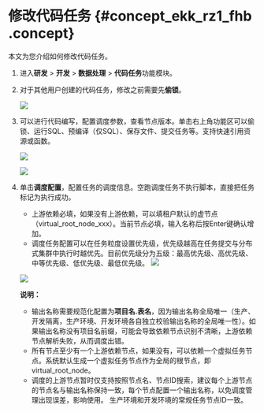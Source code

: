 # 修改代码任务 {#concept_ekk_rz1_fhb .concept}

本文为您介绍如何修改代码任务。

1.  进入**研发** \> **开发** \> **数据处理** \> **代码任务**功能模块。
2.  对于其他用户创建的代码任务，修改之前需要先**偷锁**。

    ![](http://static-aliyun-doc.oss-cn-hangzhou.aliyuncs.com/assets/img/149548/155599116841510_zh-CN.png)

3.  可以进行代码编写，配置调度参数，查看节点版本。单击右上角功能区可以偷锁、运行SQL、预编译（仅SQL）、保存文件、提交任务等。支持快速引用资源或函数。

    ![](http://static-aliyun-doc.oss-cn-hangzhou.aliyuncs.com/assets/img/149548/155599116841511_zh-CN.png)

    ![](http://static-aliyun-doc.oss-cn-hangzhou.aliyuncs.com/assets/img/149548/155599116841512_zh-CN.png)

4.  单击**调度配置**，配置任务的调度信息。空跑调度任务不执行脚本，直接把任务标记为执行成功。

    -   上游依赖必填，如果没有上游依赖，可以填租户默认的虚节点（virtual\_root\_node\_xxx）。当前节点必填，输入名称后按Enter键确认增加。
    -   调度任务配置可以在任务粒度设置优先级，优先级越高在任务提交与分布式集群中执行时越优先。目前优先级分为五级：最高优先级、高优先级、中等优先级、低优先级、最低优先级。
    ![](http://static-aliyun-doc.oss-cn-hangzhou.aliyuncs.com/assets/img/149548/155599116841515_zh-CN.png)

    ![](http://static-aliyun-doc.oss-cn-hangzhou.aliyuncs.com/assets/img/149548/155599116841517_zh-CN.png)

    **说明：** 

    -   输出名称需要规范化配置为**项目名.表名**，因为输出名称全局唯一（生产、开发隔离，生产环境、开发环境各自独立校验输出名称的全局唯一性）。如果输出名称没有项目名前缀，可能会导致依赖节点识别不清晰，上游依赖节点解析失败，从而调度出错。
    -   所有节点至少有一个上游依赖节点，如果没有，可以依赖一个虚拟任务节点。系统默认生成一个虚拟任务节点作为全局的根节点，即virtual\_root\_node。
    -   调度的上游节点暂时仅支持按照节点名、节点ID搜索，建议每个上游节点的节点名与输出名称保持一致，每个节点配置一个输出名称，以免调度管理出现误差，影响使用。 生产环境和开发环境的常规任务节点ID一致。


